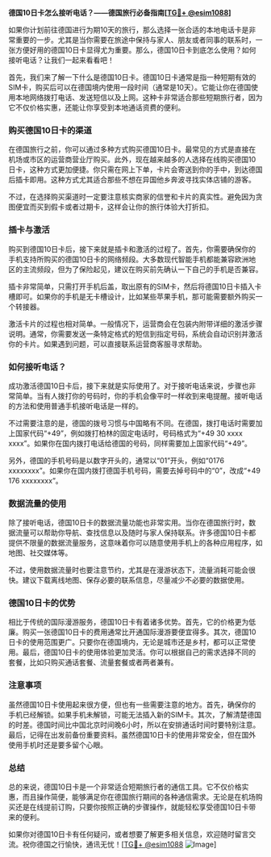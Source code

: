 **德国10日卡怎么接听电话？——德国旅行必备指南[[TG💪+ @esim1088](https://t.me/s/esim1088)]**

如果你计划前往德国进行为期10天的旅行，那么选择一张合适的本地电话卡是非常重要的一步。尤其是当你需要在旅途中保持与家人、朋友或者同事的联系时，一张方便好用的德国10日卡显得尤为重要。那么，德国10日卡到底怎么使用？如何接听电话？让我们一起来看看吧！

首先，我们来了解一下什么是德国10日卡。德国10日卡通常是指一种短期有效的SIM卡，购买后可以在德国境内使用一段时间（通常是10天）。它能让你在德国使用本地网络拨打电话、发送短信以及上网。这种卡非常适合那些短期旅行者，因为它不仅价格实惠，还能让你享受到本地通话资费的便利。

### 购买德国10日卡的渠道

在德国旅行之前，你可以通过多种方式购买德国10日卡。最常见的方式是直接在机场或市区的运营商营业厅购买。此外，现在越来越多的人选择在线购买德国10日卡，这种方式更加便捷。你只需在网上下单，卡片会寄送到你的手中，到达德国后插卡即用。这种方式尤其适合那些不想在异国他乡奔波寻找实体店铺的游客。

不过，在选择购买渠道时一定要注意核实商家的信誉和卡片的真实性。避免因为贪图便宜而买到假卡或者过期卡，这样会让你的旅行体验大打折扣。

### 插卡与激活

购买到德国10日卡后，接下来就是插卡和激活的过程了。首先，你需要确保你的手机支持所购买的德国10日卡的网络频段。大多数现代智能手机都能兼容欧洲地区的主流频段，但为了保险起见，建议在购买前先确认一下自己的手机是否兼容。

插卡非常简单，只需打开手机后盖，取出原有的SIM卡，然后将德国10日卡插入卡槽即可。如果你的手机是无卡槽设计，比如某些苹果手机，那可能需要额外购买一个转接器。

激活卡片的过程也相对简单。一般情况下，运营商会在包装内附带详细的激活步骤说明。通常，你需要发送一条特定格式的短信到指定号码，系统会自动识别并激活你的卡片。如果遇到问题，可以直接联系运营商客服寻求帮助。

### 如何接听电话？

成功激活德国10日卡后，接下来就是实际使用了。对于接听电话来说，步骤也非常简单。当有人拨打你的号码时，你的手机会像平时一样收到来电提醒。接听电话的方法和使用普通手机接听电话是一样的。

不过需要注意的是，德国的拨号习惯与中国略有不同。在德国，拨打电话时需要加上国家代码“+49”，例如拨打柏林的固定电话时，号码格式为“+49 30 xxxx xxxx”。如果你在国内拨打电话给德国的号码，同样需要加上国家代码“+49”。

另外，德国的手机号码是以数字开头的，通常以“01”开头，例如“0176 xxxxxxxx”。如果你在国内拨打德国手机号码，需要去掉号码中的“0”，改成“+49 176 xxxxxxxx”。

### 数据流量的使用

除了接听电话，德国10日卡的数据流量功能也非常实用。当你在德国旅行时，数据流量可以帮助你导航、查找信息以及随时与家人保持联系。许多德国10日卡都提供不限量的数据流量服务，这意味着你可以随意使用手机上的各种应用程序，如地图、社交媒体等。

不过，使用数据流量时也要注意节约，尤其是在漫游状态下，流量消耗可能会很快。建议下载离线地图、保存必要的联系信息，尽量减少不必要的数据使用。

### 德国10日卡的优势

相比于传统的国际漫游服务，德国10日卡有着诸多优势。首先，它的价格更为低廉。购买一张德国10日卡的费用通常比开通国际漫游要便宜得多。其次，德国10日卡的使用范围更广。只要你在德国境内，无论是城市还是乡村，都可以正常使用。最后，德国10日卡的使用体验更加灵活。你可以根据自己的需求选择不同的套餐，比如只购买通话套餐、流量套餐或者两者兼有。

### 注意事项

虽然德国10日卡使用起来很方便，但也有一些需要注意的地方。首先，确保你的手机已经解锁。如果手机未解锁，可能无法插入新的SIM卡。其次，了解清楚德国的时差。德国时间比中国北京时间晚6小时，所以在安排通话时间时要特别注意。最后，记得在出发前备份重要资料。虽然德国10日卡的使用非常安全，但在国外使用手机时还是要多留个心眼。

### 总结

总的来说，德国10日卡是一个非常适合短期旅行者的通信工具。它不仅价格实惠，而且操作简便，能够满足你在德国旅行期间的各种通信需求。无论是在机场购买还是在线提前订购，只要你按照正确的步骤操作，就能轻松享受德国10日卡带来的便利。

如果你对德国10日卡有任何疑问，或者想要了解更多相关信息，欢迎随时留言交流。祝你德国之行愉快，通讯无忧！[[TG💪+ @esim1088](https://t.me/s/esim1088) ![Image](https://i.postimg.cc/4NQfJmqS/Snipaste-2025-05-13-00-14-12.png)]